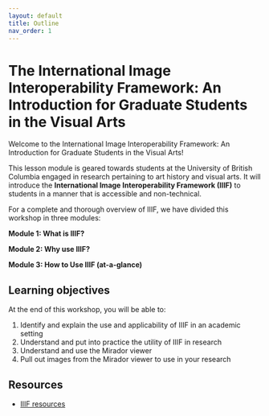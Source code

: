 ```yaml
---
layout: default
title: Outline
nav_order: 1
---
```


# The International Image Interoperability Framework: An Introduction for Graduate Students in the Visual Arts


Welcome to the International Image Interoperability Framework: An Introduction for Graduate Students in the Visual Arts!

This lesson module is geared towards students at the University of British Columbia engaged in research pertaining to art history and visual arts. It will introduce the **International Image Interoperability Framework (IIIF)** to students in a manner that is accessible and non-technical. 

For a complete and thorough overview of IIIF, we have divided this workshop in three modules:

**Module 1: What is IIIF?**

**Module 2: Why use IIIF?**

**Module 3: How to Use IIIF (at-a-glance)**

## Learning objectives

At the end of this workshop, you will be able to:
1. Identify and explain the use and applicability of IIIF in an academic setting
2. Understand and put into practice the utility of IIIF in research
3. Understand and use the Mirador viewer
4. Pull out images from the Mirador viewer to use in your research

## Resources
* [IIIF resources](https://iiif.io/guides/finding_resources/)
